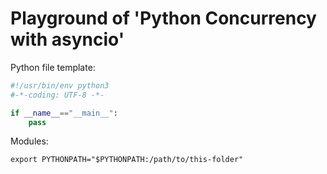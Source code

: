 # Playground of 'Python Concurrency with asyncio'

Python file template:

```python
#!/usr/bin/env python3
#-*-coding: UTF-8 -*-

if __name__=="__main__":
    pass
```


Modules:

```shell
export PYTHONPATH="$PYTHONPATH:/path/to/this-folder"
```
